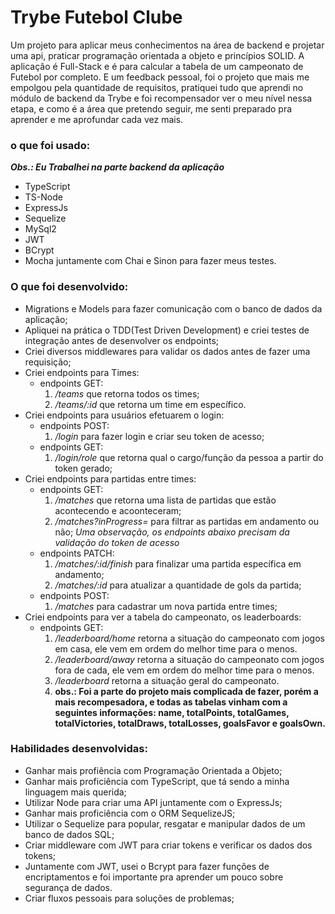 # Trybe Futebol Clube

Um projeto para aplicar meus conhecimentos na área de backend e projetar uma api, praticar programação orientada a objeto e princípios SOLID.
A aplicação é Full-Stack e é para calcular a tabela de um campeonato de Futebol por completo.
E um feedback pessoal, foi o projeto que mais me empolgou pela quantidade de requisitos, pratiquei tudo que aprendi no módulo de backend da Trybe e foi recompensador ver o meu nível nessa etapa, e como é a área que pretendo seguir, me senti preparado pra aprender e me aprofundar cada vez mais.

### o que foi usado:

__*Obs.: Eu Trabalhei na parte backend da aplicação*__
- TypeScript
- TS-Node
- ExpressJs
- Sequelize
- MySql2
- JWT
- BCrypt
- Mocha juntamente com Chai e Sinon para fazer meus testes.

### O que foi desenvolvido:

- Migrations e Models para fazer comunicação com o banco de dados da aplicação;
- Apliquei na prática o TDD(Test Driven Development) e criei testes de integração antes de desenvolver os endpoints;
- Criei diversos middlewares para validar os dados antes de fazer uma requisição;
- Criei endpoints para Times:
    - endpoints GET: 
        1. */teams* que retorna todos os times;
        1. */teams/:id* que retorna um time em específico.
- Criei endpoints para usuários efetuarem o login:
    - endpoints POST:
        1. */login* para fazer login e criar seu token de acesso;
    - endpoints GET:
        1. */login/role* que retorna qual o cargo/função da pessoa a partir do token gerado;
- Criei endpoints para partidas entre times:
    - endpoints GET:
        1. */matches* que retorna uma lista de partidas que estão acontecendo e acoonteceram;
        1. */matches?inProgress=* para filtrar as partidas em andamento ou não;
    *Uma observação, os endpoints abaixo precisam da validação do token de acesso*
    - endpoints PATCH:
        1. */matches/:id/finish* para finalizar uma partida específica em andamento;
        1. */matches/:id* para atualizar a quantidade de gols da partida;
    - endpoints POST:
        1. */matches* para cadastrar um nova partida entre times;
- Criei endpoints para ver a tabela do campeonato, os leaderboards:
    - endpoints GET:
        1. */leaderboard/home* retorna a situação do campeonato com jogos em casa, ele vem em ordem do melhor time para o menos.
        1. */leaderboard/away* retorna a situação do campeonato com jogos fora de cada, ele vem em ordem do melhor time para o menos.
        1. */leaderboard* retorna a situação geral do campeonato.
        00. __obs.: Foi a parte do projeto mais complicada de fazer, porém a mais recompesadora, e todas as tabelas vinham com a seguintes informações: name, totalPoints, totalGames, totalVictories, totalDraws, totalLosses, goalsFavor e goalsOwn.__

### Habilidades desenvolvidas:

- Ganhar mais profiência com Programação Orientada a Objeto;
- Ganhar mais proficiência com TypeScript, que tá sendo a minha linguagem mais querida;
- Utilizar Node para criar uma API juntamente com o ExpressJs;
- Ganhar mais proficiência com o ORM SequelizeJS;
- Utilizar o Sequelize para popular, resgatar e manipular dados de um banco de dados SQL;
- Criar middleware com JWT para criar tokens e verificar os dados dos tokens;
- Juntamente com JWT, usei o Bcrypt para fazer funções de encriptamentos e foi importante pra aprender um pouco sobre segurança de dados.
- Criar fluxos pessoais para soluções de problemas;
